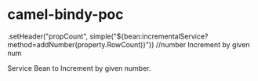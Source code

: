# camel-bindy-poc

.setHeader("propCount", simple("${bean:incrementalService?method=addNumber(property.RowCount)}"))  //number Increment by given num

Service Bean to Increment by given number.